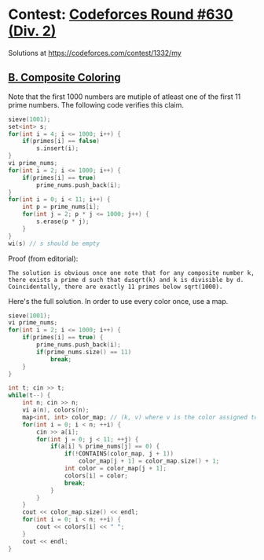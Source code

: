 # Contest: [Codeforces Round #630 (Div. 2)](https://codeforces.com/contest/1332)
Solutions at https://codeforces.com/contest/1332/my 

## [B. Composite Coloring](https://codeforces.com/contest/1332/problem/B)
Note that the first 1000 numbers are mutiple of atleast one of the first 11 prime numbers. The following code verifies this claim. 
```cpp
sieve(1001);
set<int> s;
for(int i = 4; i <= 1000; i++) {
    if(primes[i] == false)
        s.insert(i);
}
vi prime_nums;
for(int i = 2; i <= 1000; i++) {
    if(primes[i] == true)
        prime_nums.push_back(i);
}
for(int i = 0; i < 11; i++) {
    int p = prime_nums[i];
    for(int j = 2; p * j <= 1000; j++) {
        s.erase(p * j); 
    }
}
wi(s) // s should be empty
```
Proof (from editorial):
```
The solution is obvious once one note that for any composite number k, there exists a prime d such that d≤sqrt(k) and k is divisible by d. Coincidentally, there are exactly 11 primes below sqrt(1000).
```
Here's the full solution. In order to use every color once, use a map.
```cpp
sieve(1001);
vi prime_nums;
for(int i = 2; i <= 1000; i++) {
    if(primes[i] == true) {
        prime_nums.push_back(i);
        if(prime_nums.size() == 11)
            break;
    }
}

int t; cin >> t;
while(t--) {
    int n; cin >> n;
    vi a(n), colors(n);
    map<int, int> color_map; // (k, v) where v is the color assigned to the multiples of kth prime 
    for(int i = 0; i < n; ++i) {
        cin >> a[i];
        for(int j = 0; j < 11; ++j) {
            if(a[i] % prime_nums[j] == 0) {
                if(!CONTAINS(color_map, j + 1))
                    color_map[j + 1] = color_map.size() + 1;
                int color = color_map[j + 1];
                colors[i] = color;
                break;
            }
        }
    }
    cout << color_map.size() << endl;
    for(int i = 0; i < n; ++i) {
        cout << colors[i] << " ";
    }
    cout << endl;
}
```